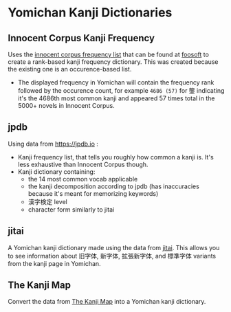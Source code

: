 # Yomichan Kanji Dictionaries

## Innocent Corpus Kanji Frequency

Uses the [innocent corpus frequency list](https://web.archive.org/web/20190309073023/https://forum.koohii.com/thread-9459.html#pid168613) that can be found at [foosoft](https://foosoft.net/projects/yomichan/index.html) to create a rank-based kanji frequency dictionary. This was created because the existing one is an occurence-based list.

- The displayed frequency in Yomichan will contain the frequency rank followed by the occurence count, for example `4686 (57)` for 壟 indicating it's the 4686th most common kanji and appeared 57 times total in the 5000+ novels in Innocent Corpus.

## jpdb

Using data from https://jpdb.io :

- Kanji frequency list, that tells you roughly how common a kanji is. It's less exhaustive than Innocent Corpus though.
- Kanji dictionary containing:
  - the 14 most common vocab applicable
  - the kanji decomposition according to jpdb (has inaccuracies because it's meant for memorizing keywords)
  - 漢字検定 level
  - character form similarly to jitai

## jitai

A Yomichan kanji dictionary made using the data from [jitai](https://github.com/epistularum/jitai). This allows you to see information about 旧字体, 新字体, 拡張新字体, and 標準字体 variants from the kanji page in Yomichan.

## The Kanji Map

Convert the data from [The Kanji Map](https://github.com/gabor-kovacs/the-kanji-map/tree/main/data) into a Yomichan kanji dictionary.
